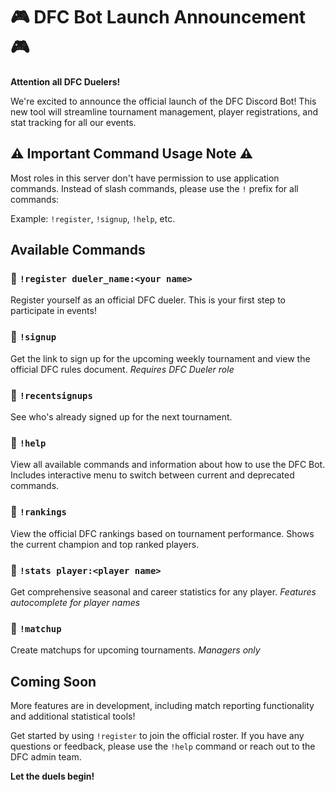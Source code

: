 # 🎮 DFC Bot Launch Announcement 🎮

**Attention all DFC Duelers!**

We're excited to announce the official launch of the DFC Discord Bot! This new tool will streamline tournament management, player registrations, and stat tracking for all our events.

## ⚠️ Important Command Usage Note ⚠️

Most roles in this server don't have permission to use application commands. Instead of slash commands, please use the `!` prefix for all commands:

Example: `!register`, `!signup`, `!help`, etc.

## Available Commands

### 🔹 `!register dueler_name:<your name>`
Register yourself as an official DFC dueler. This is your first step to participate in events!

### 🔹 `!signup`
Get the link to sign up for the upcoming weekly tournament and view the official DFC rules document.
*Requires DFC Dueler role*

### 🔹 `!recentsignups`
See who's already signed up for the next tournament.

### 🔹 `!help`
View all available commands and information about how to use the DFC Bot. 
Includes interactive menu to switch between current and deprecated commands.

### 🔹 `!rankings`
View the official DFC rankings based on tournament performance.
Shows the current champion and top ranked players.

### 🔹 `!stats player:<player name>`
Get comprehensive seasonal and career statistics for any player.
*Features autocomplete for player names*

### 🔹 `!matchup`
Create matchups for upcoming tournaments.
*Managers only*

## Coming Soon

More features are in development, including match reporting functionality and additional statistical tools!

Get started by using `!register` to join the official roster. If you have any questions or feedback, please use the `!help` command or reach out to the DFC admin team.

**Let the duels begin!**